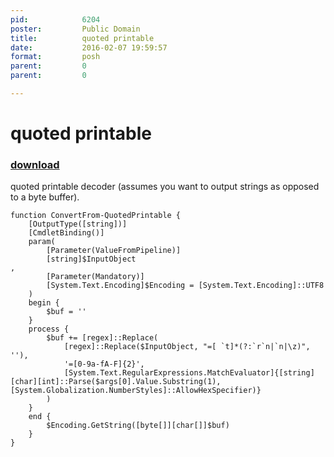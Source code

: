```yaml
---
pid:            6204
poster:         Public Domain
title:          quoted printable
date:           2016-02-07 19:59:57
format:         posh
parent:         0
parent:         0

---
```


# quoted printable

### [download](6204.ps1)

quoted printable decoder (assumes you want to output strings as opposed to a byte buffer).

```posh
function ConvertFrom-QuotedPrintable {
	[OutputType([string])]
	[CmdletBinding()]
	param(
		[Parameter(ValueFromPipeline)]
		[string]$InputObject
,
		[Parameter(Mandatory)]
		[System.Text.Encoding]$Encoding = [System.Text.Encoding]::UTF8
	)
	begin {
		$buf = ''
	}
	process {
		$buf += [regex]::Replace(
			[regex]::Replace($InputObject, "=[ `t]*(?:`r`n|`n|\z)", ''),
			'=[0-9a-fA-F]{2}',
			[System.Text.RegularExpressions.MatchEvaluator]{[string][char][int]::Parse($args[0].Value.Substring(1), [System.Globalization.NumberStyles]::AllowHexSpecifier)}
		)
	}
	end {
		$Encoding.GetString([byte[]][char[]]$buf)
	}
}
```
